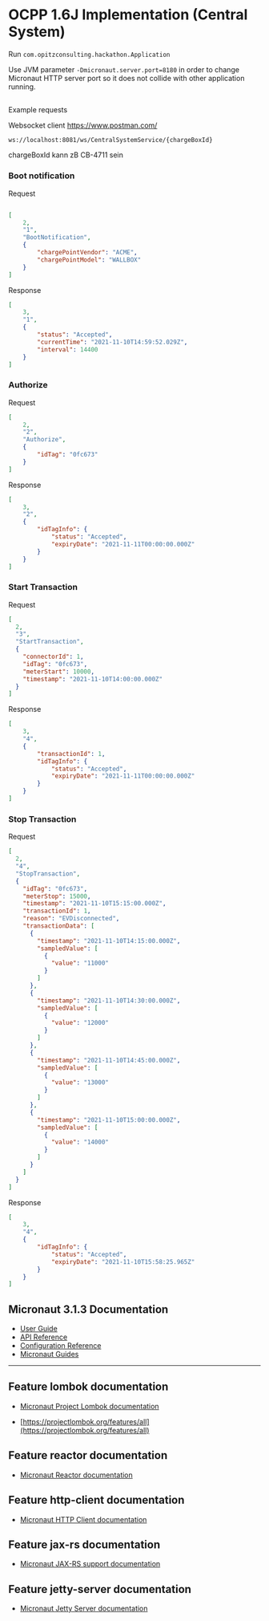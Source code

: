 # OCPP 1.6J Implementation (Central System)

Run ``com.opitzconsulting.hackathon.Application``

Use JVM parameter ``-Dmicronaut.server.port=8180`` in order to change Micronaut HTTP server port so it does not collide with other application running.

##
Example requests

Websocket client https://www.postman.com/

```ws://localhost:8081/ws/CentralSystemService/{chargeBoxId}```

chargeBoxId kann zB CB-4711 sein

### Boot notification
Request
```json

[
    2,
    "1",
    "BootNotification",
    {
        "chargePointVendor": "ACME",
        "chargePointModel": "WALLBOX"
    }
]
```
Response
```json
[
    3,
    "1",
    {
        "status": "Accepted",
        "currentTime": "2021-11-10T14:59:52.029Z",
        "interval": 14400
    }
]
```

### Authorize
Request
```json
[
    2,
    "2",
    "Authorize",
    {
        "idTag": "0fc673"
    }
]
```
Response
```json
[
    3,
    "2",
    {
        "idTagInfo": {
            "status": "Accepted",
            "expiryDate": "2021-11-11T00:00:00.000Z"
        }
    }
]
```

### Start Transaction
Request
```json
[
  2,
  "3",
  "StartTransaction",
  {
    "connectorId": 1,
    "idTag": "0fc673",
    "meterStart": 10000,
    "timestamp": "2021-11-10T14:00:00.000Z"
  }
]
```
Response
```json
[
    3,
    "4",
    {
        "transactionId": 1,
        "idTagInfo": {
            "status": "Accepted",
            "expiryDate": "2021-11-11T00:00:00.000Z"
        }
    }
]
```

### Stop Transaction
Request
```json
[
  2,
  "4",
  "StopTransaction",
  {
    "idTag": "0fc673",
    "meterStop": 15000,
    "timestamp": "2021-11-10T15:15:00.000Z",
    "transactionId": 1,
    "reason": "EVDisconnected",
    "transactionData": [
      {
        "timestamp": "2021-11-10T14:15:00.000Z",
        "sampledValue": [
          {
            "value": "11000"
          }
        ]
      },
      {
        "timestamp": "2021-11-10T14:30:00.000Z",
        "sampledValue": [
          {
            "value": "12000"
          }
        ]
      },
      {
        "timestamp": "2021-11-10T14:45:00.000Z",
        "sampledValue": [
          {
            "value": "13000"
          }
        ]
      },
      {
        "timestamp": "2021-11-10T15:00:00.000Z",
        "sampledValue": [
          {
            "value": "14000"
          }
        ]
      }
    ]
  }
]
```
Response
```json
[
    3,
    "4",
    {
        "idTagInfo": {
            "status": "Accepted",
            "expiryDate": "2021-11-10T15:58:25.965Z"
        }
    }
]
```

## Micronaut 3.1.3 Documentation

- [User Guide](https://docs.micronaut.io/3.1.3/guide/index.html)
- [API Reference](https://docs.micronaut.io/3.1.3/api/index.html)
- [Configuration Reference](https://docs.micronaut.io/3.1.3/guide/configurationreference.html)
- [Micronaut Guides](https://guides.micronaut.io/index.html)

---

## Feature lombok documentation

- [Micronaut Project Lombok documentation](https://docs.micronaut.io/latest/guide/index.html#lombok)

- [https://projectlombok.org/features/all](https://projectlombok.org/features/all)

## Feature reactor documentation

- [Micronaut Reactor documentation](https://micronaut-projects.github.io/micronaut-reactor/snapshot/guide/index.html)

## Feature http-client documentation

- [Micronaut HTTP Client documentation](https://docs.micronaut.io/latest/guide/index.html#httpClient)

## Feature jax-rs documentation

- [Micronaut JAX-RS support documentation](https://micronaut-projects.github.io/micronaut-jaxrs/latest/guide/index.html)

## Feature jetty-server documentation

- [Micronaut Jetty Server documentation](https://micronaut-projects.github.io/micronaut-servlet/1.0.x/guide/index.html#jetty)

